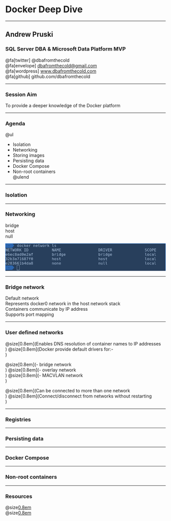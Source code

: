 # Docker Deep Dive

---

## Andrew Pruski

### SQL Server DBA & Microsoft Data Platform MVP

@fa[twitter] @dbafromthecold <br>
@fa[envelope] dbafromthecold@gmail.com <br>
@fa[wordpress] www.dbafromthecold.com <br>
@fa[github] github.com/dbafromthecold

---

### Session Aim

To provide a deeper knowledge of the Docker platform

---

### Agenda

@ul
- Isolation<br>
- Networking<br>
- Storing images<br>
- Persisting data<br>
- Docker Compose<br>
- Non-root containers<br>
@ulend

---

### Isolation

---

### Networking

bridge<br>
host<br>
null<br>

<p align="center">
<img src="assets/images/docker_network_ls.png" />
</p>

---

### Bridge network

Default network<br>
Represents docker0 network in the host network stack<br>
Containers communicate by IP address<br>
Supports port mapping 

---

### User defined networks

@size[0.8em](Enables DNS resolution of container names to IP addresses<br>)
@size[0.8em](Docker provide default drivers for:-<br>)
<p>
@size[0.8em](- bridge network<br>)
@size[0.8em](- overlay network<br>)
@size[0.8em](- MACVLAN network<br>)
</p>
@size[0.8em](Can be connected to more than one network<br>)
@size[0.8em](Connect/disconnect from networks without restarting<br>)

---

### Registries

---

### Persisting data

---

### Docker Compose

---

### Non-root containers

---

### Resources

@size[0.8em](https://tinyurl.com/yyz8fe9x/DockerDeepDive)<br>
@size[0.8em](http://tinyurl.com/y3x29t3j/summary-of-my-container-series/)

